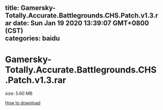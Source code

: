 
title: Gamersky-Totally.Accurate.Battlegrounds.CHS.Patch.v1.3.rar
date: Sun Jan 19 2020 13:39:07 GMT+0800 (CST)    
categories: baidu
---

# Gamersky-Totally.Accurate.Battlegrounds.CHS.Patch.v1.3.rar
size: 5.60 MB
 
 

[How to download](https://bpcam.bemobtrk.com/go/2ceec3aa-1ca2-46d6-b9ff-aaa5c184517c?jno=1195)